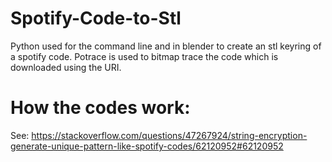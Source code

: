 # Spotify-Code-to-Stl
Python used for the command line and in blender to create an stl keyring of a spotify code. Potrace is used to bitmap trace the code which is downloaded using the URI.

# How the codes work:

See: https://stackoverflow.com/questions/47267924/string-encryption-generate-unique-pattern-like-spotify-codes/62120952#62120952

